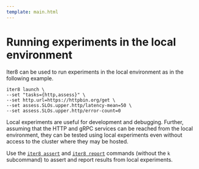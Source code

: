 ```yaml
---
template: main.html
---
```


# Running experiments in the local environment

Iter8 can be used to run experiments in the local environment as in the following example.

```shell
iter8 launch \
--set "tasks={http,assess}" \
--set http.url=https://httpbin.org/get \
--set assess.SLOs.upper.http/latency-mean=50 \
--set assess.SLOs.upper.http/error-count=0
```

Local experiments are useful for development and debugging. Further, assuming that the HTTP and gRPC services can be reached from the local environment, they can be tested using local experiments even without access to the cluster where they may be hosted.

Use the [`iter8 assert`](../../user-guide/commands/iter8_assert.md) and [`iter8 report`](../../user-guide/commands/iter8_report.md) commands (without the `k` subcommand) to assert and report results from local experiments.